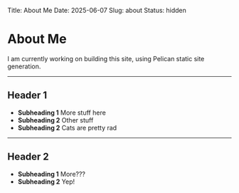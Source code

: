 Title: About Me
Date: 2025-06-07
Slug: about
Status: hidden

# About Me
I am currently working on building this site, using Pelican static site generation.

-----
## Header 1
- **Subheading 1** More stuff here
- **Subheading 2** Other stuff
- **Subheading 2** Cats are pretty rad

-----
## Header 2
- **Subheading 1** More???
- **Subheading 2** Yep!
